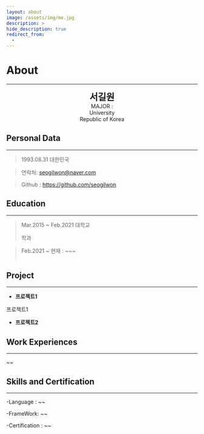 ```yaml
---
layout: about
image: /assets/img/me.jpg
description: >
hide_description: true
redirect_from:
  -
---
```



# About

<!--author-->

* * *
<center>
<span style=
"font-size:170%;
font-weight:bold">
서길원
</span>
</center>

<center>MAJOR : </center>

<center> University</center>

<center> Republic of Korea</center>

## Personal Data
---
> 1993.08.31 대한민국

> 연락처: seogilwon@naver.com

> Github : <a href="https://github.com/seogilwon">https://github.com/seogilwon</a>


## Education
---
> Mar.2015 ~ Feb.2021 대학교
>
> 학과

> Feb.2021 ~ 현재 : ~~~
>
> ~~~


## Project
---

* **프로젝트1**

프로젝트1

* **프로젝트2**


## Work Experiences
---
~~


## Skills and Certification
---
-Language : ~~

-FrameWork: ~~

-Certification : ~~

